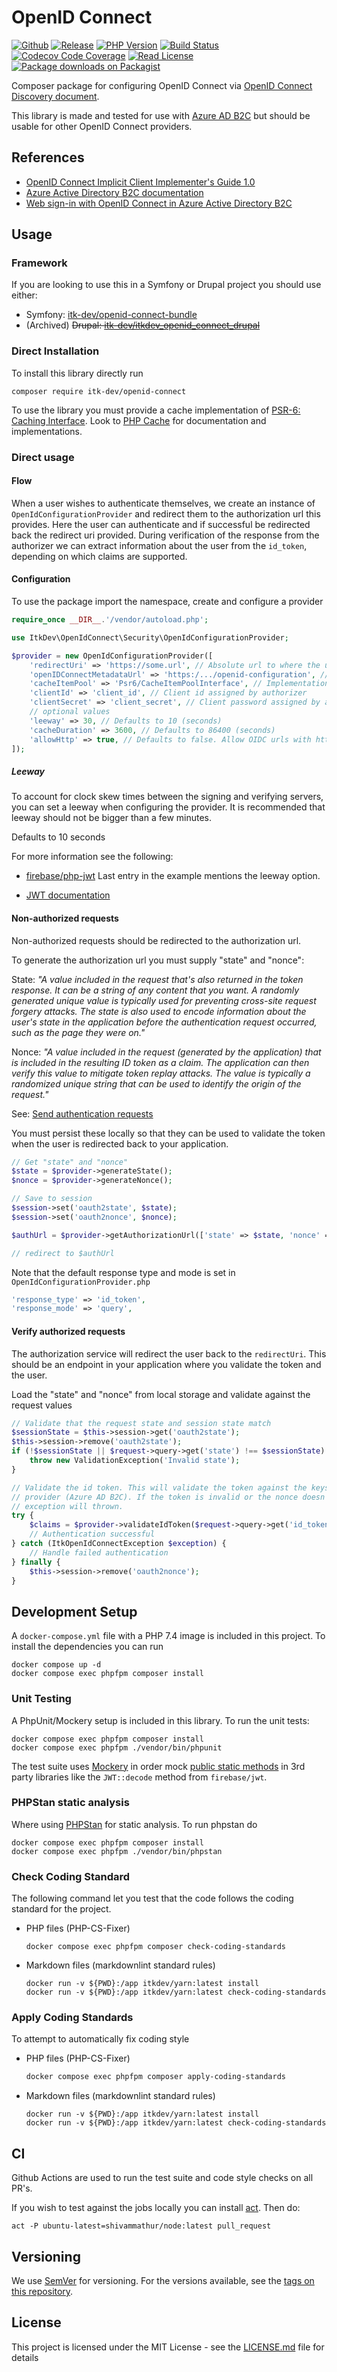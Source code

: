 # OpenID Connect

[![Github](https://img.shields.io/badge/source-itk--dev/openid--connect-blue?style=flat-square)](https://github.com/itk-dev/openid-connect)
[![Release](https://img.shields.io/packagist/v/itk-dev/openid-connect.svg?style=flat-square&label=release)](https://packagist.org/packages/itk-dev/openid-connect)
[![PHP Version](https://img.shields.io/packagist/php-v/itk-dev/openid-connect.svg?style=flat-square&colorB=%238892BF)](https://www.php.net/downloads)
[![Build Status](https://img.shields.io/github/workflow/status/itk-dev/openid-connect/Test%20%26%20Code%20Style%20Review?label=CI&logo=github&style=flat-square)](https://github.com/itk-dev/openid-connect/actions?query=workflow%3A%22Test+%26+Code+Style+Review%22)
[![Codecov Code Coverage](https://img.shields.io/codecov/c/gh/itk-dev/openid-connect?label=codecov&logo=codecov&style=flat-square)](https://codecov.io/gh/itk-dev/openid-connect)
[![Read License](https://img.shields.io/packagist/l/itk-dev/openid-connect.svg?style=flat-square&colorB=darkcyan)](https://github.com/itk-dev/openid-connect/blob/master/LICENSE.md)
[![Package downloads on Packagist](https://img.shields.io/packagist/dt/itk-dev/openid-connect.svg?style=flat-square&colorB=darkmagenta)](https://packagist.org/packages/itk-dev/openid-connect/stats)

Composer package for configuring OpenID Connect via
[OpenID Connect Discovery document](https://openid.net/specs/openid-connect-discovery-1_0.html).

This library is made and tested for use with [Azure AD B2C](https://docs.microsoft.com/en-us/azure/active-directory-b2c/)
but should be usable for other OpenID Connect providers.

## References

* [OpenID Connect Implicit Client Implementer's Guide 1.0](https://openid.net/specs/openid-connect-implicit-1_0.html)
* [Azure Active Directory B2C documentation](https://docs.microsoft.com/en-us/azure/active-directory-b2c/)
* [Web sign-in with OpenID Connect in Azure Active Directory B2C](https://docs.microsoft.com/en-us/azure/active-directory-b2c/openid-connect#send-authentication-requests)

## Usage

### Framework

If you are looking to use this in a Symfony or Drupal project you should use
either:

* Symfony: [itk-dev/openid-connect-bundle](https://github.com/itk-dev/openid-connect-bundle)
* (Archived) ~~Drupal: [itk-dev/itkdev_openid_connect_drupal](https://github.com/itk-dev/itkdev_openid_connect_drupal)~~

### Direct Installation

To install this library directly run

```shell
composer require itk-dev/openid-connect
```

To use the library you must provide a cache implementation of [PSR-6: Caching Interface](https://www.php-fig.org/psr/psr-6/).
Look to [PHP Cache](http://www.php-cache.com/en/latest/) for documentation and
implementations.

### Direct usage

#### Flow

When a user wishes to authenticate themselves, we create an instance of
`OpenIdConfigurationProvider` and redirect them to the authorization url this
provides.
Here the user can authenticate and if successful be redirected back the
redirect uri provided. During verification of the response from the authorizer
we can extract information about the user from the `id_token`, depending on
which claims are supported.

#### Configuration

To use the package import the namespace, create and configure
a provider

```php
require_once __DIR__.'/vendor/autoload.php';

use ItkDev\OpenIdConnect\Security\OpenIdConfigurationProvider;

$provider = new OpenIdConfigurationProvider([
    'redirectUri' => 'https://some.url', // Absolute url to where the user is redirected after a successful login
    'openIDConnectMetadataUrl' => 'https:/.../openid-configuration', // url to OpenId Discovery document
    'cacheItemPool' => 'Psr6/CacheItemPoolInterface', // Implementation of CacheItemPoolInterface for caching above discovery document
    'clientId' => 'client_id', // Client id assigned by authorizer
    'clientSecret' => 'client_secret', // Client password assigned by authorizer
    // optional values
    'leeway' => 30, // Defaults to 10 (seconds)
    'cacheDuration' => 3600, // Defaults to 86400 (seconds)
    'allowHttp' => true, // Defaults to false. Allow OIDC urls with http scheme. Use only during development!
]);
```

##### Leeway

To account for clock skew times between the signing and verifying servers,
you can set a leeway when configuring the provider. It is recommended that
leeway should not be bigger than a few minutes.

Defaults to 10 seconds

For more information see the following:

* [firebase/php-jwt](https://github.com/firebase/php-jwt#example)
  Last entry in the example mentions the leeway option.

* [JWT documentation](http://self-issued.info/docs/draft-ietf-oauth-json-web-token.html#nbfDef)

#### Non-authorized requests

Non-authorized requests should be redirected to the authorization url.

To generate the authorization url you must supply "state" and "nonce":

State:
_"A value included in the request that's also returned in the token response.
It can be a string of any content that you want. A randomly generated unique
value is typically used for preventing cross-site request forgery attacks.
The state is also used to encode information about the user's state in the
application before the authentication request occurred, such as the page they
were on."_

Nonce:
_"A value included in the request (generated by the application) that is
included in the resulting ID token as a claim. The application can then verify
this value to mitigate token replay attacks. The value is typically a randomized
unique string that can be used to identify the origin of the request."_

See: [Send authentication requests](https://docs.microsoft.com/en-us/azure/active-directory-b2c/openid-connect#send-authentication-requests)

You must persist these locally so that they can be used to validate the token
when the user is redirected back to your application.

```php
// Get "state" and "nonce"
$state = $provider->generateState();
$nonce = $provider->generateNonce();

// Save to session
$session->set('oauth2state', $state);
$session->set('oauth2nonce', $nonce);

$authUrl = $provider->getAuthorizationUrl(['state' => $state, 'nonce' => $nonce]);

// redirect to $authUrl
```

Note that the default response type and mode
is set in ```OpenIdConfigurationProvider.php```

```php
'response_type' => 'id_token',
'response_mode' => 'query',
```

#### Verify authorized requests

The authorization service will redirect the user back to the `redirectUri`. This
should be an endpoint in your application where you validate the token and the
user.

Load the "state" and "nonce" from local storage and validate against the request
values

```php
// Validate that the request state and session state match
$sessionState = $this->session->get('oauth2state');
$this->session->remove('oauth2state');
if (!$sessionState || $request->query->get('state') !== $sessionState) {
    throw new ValidationException('Invalid state');
}

// Validate the id token. This will validate the token against the keys published by the
// provider (Azure AD B2C). If the token is invalid or the nonce doesn't match an
// exception will thrown.
try {
    $claims = $provider->validateIdToken($request->query->get('id_token'), $session->get('oauth2nonce'));
    // Authentication successful
} catch (ItkOpenIdConnectException $exception) {
    // Handle failed authentication
} finally {
    $this->session->remove('oauth2nonce');
}
```

## Development Setup

A `docker-compose.yml` file with a PHP 7.4 image is included in this project.
To install the dependencies you can run

```shell
docker compose up -d
docker compose exec phpfpm composer install
```

### Unit Testing

A PhpUnit/Mockery setup is included in this library. To run the unit tests:

```shell
docker compose exec phpfpm composer install
docker compose exec phpfpm ./vendor/bin/phpunit
```

The test suite uses [Mockery](https://github.com/mockery/mockery) in order mock
[public static methods](http://docs.mockery.io/en/latest/reference/public_static_properties.html?highlight=static)
in 3rd party libraries like the `JWT::decode` method from `firebase/jwt`.

### PHPStan static analysis

Where using [PHPStan](https://phpstan.org/) for static analysis. To run
phpstan do

```shell
docker compose exec phpfpm composer install
docker compose exec phpfpm ./vendor/bin/phpstan
```

### Check Coding Standard

The following command let you test that the code follows
the coding standard for the project.

* PHP files (PHP-CS-Fixer)

    ```shell
    docker compose exec phpfpm composer check-coding-standards
    ```

* Markdown files (markdownlint standard rules)

    ```shell
    docker run -v ${PWD}:/app itkdev/yarn:latest install
    docker run -v ${PWD}:/app itkdev/yarn:latest check-coding-standards
    ```

### Apply Coding Standards

To attempt to automatically fix coding style

* PHP files (PHP-CS-Fixer)

    ```sh
    docker compose exec phpfpm composer apply-coding-standards
    ```

* Markdown files (markdownlint standard rules)

    ```shell
    docker run -v ${PWD}:/app itkdev/yarn:latest install
    docker run -v ${PWD}:/app itkdev/yarn:latest check-coding-standards
    ```

## CI

Github Actions are used to run the test suite and code style checks on all PR's.

If you wish to test against the jobs locally you can install [act](https://github.com/nektos/act).
Then do:

```shell
act -P ubuntu-latest=shivammathur/node:latest pull_request
```

## Versioning

We use [SemVer](http://semver.org/) for versioning.
For the versions available, see the
[tags on this repository](https://github.com/itk-dev/openid-connect/tags).

## License

This project is licensed under the MIT License - see the
[LICENSE.md](LICENSE.md) file for details
